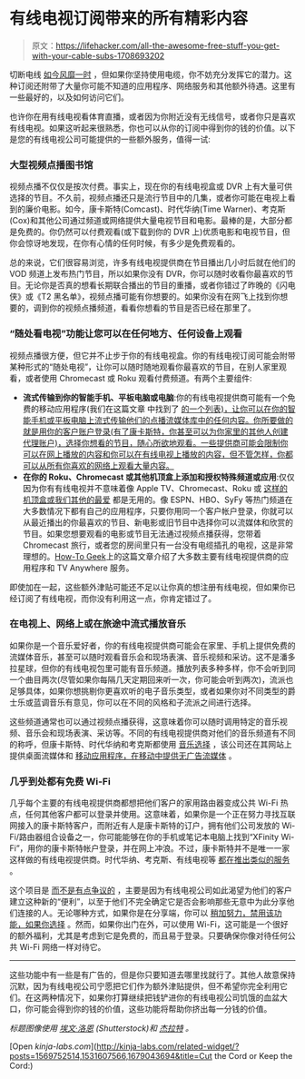 # 有线电视订阅带来的所有精彩内容

> 原文：<https://lifehacker.com/all-the-awesome-free-stuff-you-get-with-your-cable-subs-1708693202>

切断电线 [如今风靡一时](https://lifehacker.com/the-biggest-myths-about-cutting-the-cable-cord-1566140265) ，但如果你坚持使用电缆，你不妨充分发挥它的潜力。这种订阅还附带了大量你可能不知道的应用程序、网络服务和其他额外待遇。这里有一些最好的，以及如何访问它们。



也许你在用有线电视看体育直播，或者因为你附近没有无线信号，或者你只是喜欢有线电视。如果这听起来很熟悉，你也可以从你的订阅中得到你的钱的价值。以下是您的有线电视公司可能提供的一些额外服务，值得一试:

### 大型视频点播图书馆

视频点播不仅仅是按次付费。事实上，现在你的有线电视盒或 DVR 上有大量可供选择的节目。不久前，视频点播还只是流行节目中的几集，或者你可能在电视上看到的廉价电影。如今，康卡斯特(Comcast)、时代华纳(Time Warner)、考克斯(Cox)和其他公司通过频道或网络提供大量电视节目和电影。最棒的是，大部分都是免费的。你仍然可以付费观看(或下载到你的 DVR 上)优质电影和电视节目，但你会惊讶地发现，在你有心情的任何时候，有多少是免费观看的。

总的来说，它们很容易浏览，许多有线电视提供商在节目播出几小时后就在他们的 VOD 频道上发布热门节目，所以如果你没有 DVR，你可以随时收看你最喜欢的节目。无论你是否真的想看长期联合播出的节目的重播，或者你错过了昨晚的《闪电侠》或《T2 黑名单》，视频点播可能有你想要的。如果你没有在网飞上找到你想要的，调到你的视频点播频道，看看你想看的节目是否已经在那里了。

### “随处看电视”功能让您可以在任何地方、任何设备上观看

视频点播很方便，但它并不止步于你的有线电视盒。你的有线电视订阅可能会附带某种形式的“随处电视”，让你可以随时随地观看你最喜欢的节目，在别人家里观看，或者使用 Chromecast 或 Roku 观看付费频道。有两个主要组件:

*   **流式传输到你的智能手机、平板电脑或电脑**:你的有线电视提供商可能有一个免费的移动应用程序(我们在这篇文章 中找到了 [的一个列表)，让你可以在你的智能手机或平板电脑上流式传输他们的点播流媒体库中的任何内容。你所要做的就是用你的客户账户登录(有了康卡斯特，你甚至可以为你家里的其他人创建代理账户)，选择你想看的节目，随心所欲地观看。一些提供商可能会限制你可以在网上播放的内容和你可以在有线电视上播放的内容，但不管怎样，你都可以从所有你喜欢的网络上观看大量内容。](http://lifehacker.com/is-having-cable-ever-worth-it-1531607566)
*   **在你的 Roku、Chromecast 或其他机顶盒上添加和授权特殊频道或应用**:仅仅因为你有有线电视并不意味着像 Apple TV、Chromecast、Roku 或 [这样的机顶盒或我们其他的最爱](http://lifehacker.com/five-best-streaming-set-top-boxes-5806570) 都是无用的。像 ESPN、HBO、SyFy 等热门频道在大多数情况下都有自己的应用程序，只要你用同一个客户帐户登录，你就可以从最近播出的你最喜欢的节目、新电影或旧节目中选择你可以流媒体和欣赏的节目。如果您想要观看的电影或节目无法通过视频点播获得，您带着 Chromecast 旅行，或者您的房间里只有一台没有电缆插孔的电视，这是非常理想的。[How-To Geek](http://www.howtogeek.com/216648/have-a-cable-subscription-take-advantage-of-tv-everywhere-services/)上的这篇文章介绍了大多数主要有线电视提供商的应用程序和 TV Anywhere 服务。

即使加在一起，这些额外津贴可能还不足以让你真的想注册有线电视，但如果你已经订阅了有线电视，而你没有利用这一点，你肯定错过了。

### 在电视上、网络上或在旅途中流式播放音乐

如果你是一个音乐爱好者，你的有线电视提供商可能会在家里、手机上提供免费的流媒体音乐，甚至可以随时观看音乐会和现场表演、音乐视频和采访。这不是潘多拉星球，但你的有线电视包里可能有音乐频道。播放列表多种多样，你不会听到同一个曲目两次(尽管如果你每隔几天定期回来听一次，你可能会听到两次)，流派也足够具体，如果你想挑剔你更喜欢听的电子音乐类型，或者如果你对不同类型的爵士乐或蓝调音乐有意见，你可以在不同的风格和子流派之间进行选择。

这些频道通常也可以通过视频点播获得，这意味着你可以随时调用特定的音乐视频、音乐会和现场表演、采访等。不同的有线电视提供商对他们的音乐频道有不同的称呼，但康卡斯特、时代华纳和考克斯都使用 [音乐选择](http://www.musicchoice.com/) ，该公司还在其网站上提供桌面流媒体和 [移动应用程序，在移动中提供无广告流媒体](http://corporate.musicchoice.com/mobile/) 。

### 几乎到处都有免费 Wi-Fi

几乎每个主要的有线电视提供商都想把他们客户的家用路由器变成公共 Wi-Fi 热点，任何其他客户都可以登录并使用。这意味着，如果你是一个正在努力寻找互联网接入的康卡斯特客户，而附近有人是康卡斯特的订户，拥有他们公司发放的 Wi-Fi/路由器组合设备之一，你可能能够在你的手机或笔记本电脑上找到“XFinity Wi-Fi”，用你的康卡斯特帐户登录，并在网上冲浪。不过，康卡斯特并不是唯一一家这样做的有线电视提供商。时代华纳、考克斯、有线电视等 [都在推出类似的服务](https://lifehacker.com/subscribe-to-cable-internet-cable-providers-are-teamin-5912142) 。

这个项目是 [而不是有点争议的](https://www.yahoo.com/tech/with-cable-wifi-your-modem-is-my-hotspot-91790169199.html) ，主要是因为有线电视公司如此渴望为他们的客户建立这种新的“便利”，以至于他们不完全确定它是否会影响那些无意中为此分享他们连接的人。无论哪种方式，如果你是在分享端，你可以 [稍加努力，禁用该功能，如果你选择](https://lifehacker.com/disable-the-public-wi-fi-hotspot-feature-on-your-comcas-1585025053) 。然而，如果你出门在外，可以使用 Wi-Fi，这可能是一个很好的额外福利，尤其是考虑到它是免费的，而且易于登录。只要确保你像对待任何公共 Wi-Fi 网络一样对待它。

* * *

这些功能中有一些是有广告的，但是你只要知道去哪里找就行了。其他人故意保持沉默，因为有线电视公司宁愿把它们作为额外津贴提供，但不希望你完全利用它们。在这两种情况下，如果你打算继续把钱铲进你的有线电视公司饥饿的血盆大口，你可能会得到你的钱的价值，这些功能将帮助你挤出每一分钱的价值。

*标题图像使用* [*埃文·洛恩*](http://www.shutterstock.com/pic-46931992/stock-photo-professional-cable-tv-connectors.html?src=6Ub0Jm5347VecUJpQrXogw-1-38) *(Shutterstock)和* [*杰拉特*](http://pixabay.com/en/circle-background-abstract-pattern-687250/) *。*

[Open *kinja-labs.com*](http://kinja-labs.com/related-widget/?posts=1569752514,1531607566,1679043694&title=Cut the Cord or Keep the Cord:)